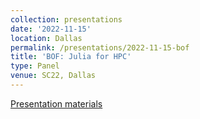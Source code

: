 ```yaml
---
collection: presentations
date: '2022-11-15'
location: Dallas
permalink: /presentations/2022-11-15-bof
title: 'BOF: Julia for HPC'
type: Panel
venue: SC22, Dallas
---
```


[Presentation materials](https://sc22.supercomputing.org/?post_type=page&p=3479&id=bof136&sess=sess309)
